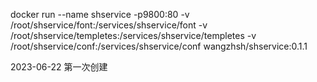 docker run --name shservice -p9800:80 -v /root/shservice/font:/services/shservice/font -v /root/shservice/templetes:/services/shservice/templetes -v /root/shservice/conf:/services/shservice/conf  wangzhsh/shservice:0.1.1


2023-06-22 第一次创建